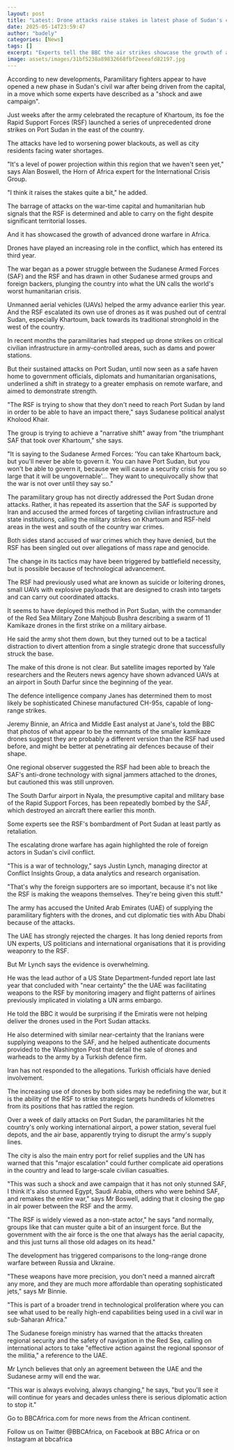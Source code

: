 ```yaml
---
layout: post
title: "Latest: Drone attacks raise stakes in latest phase of Sudan's civil war"
date: 2025-05-14T23:59:47
author: "badely"
categories: [News]
tags: []
excerpt: "Experts tell the BBC the air strikes showcase the growth of advanced drone warfare in Africa."
image: assets/images/31bf5238a89832668fbf2eeeafd82197.jpg
---
```


According to new developments, Paramilitary fighters appear to have opened a new phase in Sudan's civil war after being driven from the capital, in a move which some experts have described as a "shock and awe campaign".

Just weeks after the army celebrated the recapture of Khartoum, its foe the Rapid Support Forces (RSF) launched a series of unprecedented drone strikes on Port Sudan in the east of the country.

The attacks have led to worsening power blackouts, as well as city residents facing water shortages.

"It's a level of power projection within this region that we haven't seen yet," says Alan Boswell, the Horn of Africa expert for the International Crisis Group.

"I think it raises the stakes quite a bit," he added.

The barrage of attacks on the war-time capital and humanitarian hub signals that the RSF is determined and able to carry on the fight despite significant territorial losses.

And it has showcased the growth of advanced drone warfare in Africa.

Drones have played an increasing role in the conflict, which has entered its third year. 

The war began as a power struggle between the Sudanese Armed Forces (SAF) and the RSF and has drawn in other Sudanese armed groups and foreign backers, plunging the country into what the UN calls the world's worst humanitarian crisis.

Unmanned aerial vehicles (UAVs) helped the army advance earlier this year. And the RSF escalated its own use of drones as it was pushed out of central Sudan, especially Khartoum, back towards its traditional stronghold in the west of the country.

In recent months the paramilitaries had stepped up drone strikes on critical civilian infrastructure in army-controlled areas, such as dams and power stations.

But their sustained attacks on Port Sudan, until now seen as a safe haven home to government officials, diplomats and humanitarian organisations, underlined a shift in strategy to a greater emphasis on remote warfare, and aimed to demonstrate strength.

"The RSF is trying to show that they don't need to reach Port Sudan by land in order to be able to have an impact there," says Sudanese political analyst Kholood Khair.

The group is trying to achieve a "narrative shift" away from "the triumphant SAF that took over Khartoum," she says.

"It is saying to the Sudanese Armed Forces: 'You can take Khartoum back, but you'll never be able to govern it. You can have Port Sudan, but you won't be able to govern it, because we will cause a security crisis for you so large that it will be ungovernable'... They want to unequivocally show that the war is not over until they say so."

The paramilitary group has not directly addressed the Port Sudan drone attacks. Rather, it has repeated its assertion that the SAF is supported by Iran and accused the armed forces of targeting civilian infrastructure and state institutions, calling the military strikes on Khartoum and RSF-held areas in the west and south of the country war crimes.

Both sides stand accused of war crimes which they have denied, but the RSF has been singled out over allegations of mass rape and genocide.

The change in its tactics may have been triggered by battlefield necessity, but is possible because of technological advancement.

The RSF had previously used what are known as suicide or loitering drones, small UAVs with explosive payloads that are designed to crash into targets and can carry out coordinated attacks.

It seems to have deployed this method in Port Sudan, with the commander of the Red Sea Military Zone Mahjoub Bushra describing a swarm of 11 Kamikaze drones in the first strike on a military airbase. 

He said the army shot them down, but they turned out to be a tactical distraction to divert attention from a single strategic drone that successfully struck the base.

The make of this drone is not clear. But satellite images reported by Yale researchers and the Reuters news agency have shown advanced UAVs at an airport in South Darfur since the beginning of the year. 

The defence intelligence company Janes has determined them to most likely be sophisticated Chinese manufactured CH-95s, capable of long-range strikes.

Jeremy Binnie, an Africa and Middle East analyst at Jane's, told the BBC that photos of what appear to be the remnants of the smaller kamikaze drones suggest they are probably a different version than the RSF had used before, and might be better at penetrating air defences because of their shape.

One regional observer suggested the RSF had been able to breach the SAF's anti-drone technology with signal jammers attached to the drones, but cautioned this was still unproven.

The South Darfur airport in Nyala, the presumptive capital and military base of the Rapid Support Forces, has been repeatedly bombed by the SAF, which destroyed an aircraft there earlier this month. 

Some experts see the RSF's bombardment of Port Sudan at least partly as retaliation.

The escalating drone warfare has again highlighted the role of foreign actors in Sudan's civil conflict.

"This is a war of technology," says Justin Lynch, managing director at Conflict Insights Group, a data analytics and research organisation. 

"That's why the foreign supporters are so important, because it's not like the RSF is making the weapons themselves. They're being given this stuff."

The army has accused the United Arab Emirates (UAE) of supplying the paramilitary fighters with the drones, and cut diplomatic ties with Abu Dhabi because of the attacks.

The UAE has strongly rejected the charges. It has long denied reports from UN experts, US politicians and international organisations that it is providing weaponry to the RSF.

But Mr Lynch says the evidence is overwhelming. 

He was the lead author of a US State Department-funded report late last year that concluded with "near certainty" the the UAE was facilitating weapons to the RSF by monitoring imagery and flight patterns of airlines previously implicated in violating a UN arms embargo. 

He told the BBC it would be surprising if the Emiratis were not helping deliver the drones used in the Port Sudan attacks.

He also determined with similar near-certainty that the Iranians were supplying weapons to the SAF, and he helped authenticate documents provided to the Washington Post that detail the sale of drones and warheads to the army by a Turkish defence firm.

Iran has not responded to the allegations. Turkish officials have denied involvement.

The increasing use of drones by both sides may be redefining the war, but it is the ability of the RSF to strike strategic targets hundreds of kilometres from its positions that has rattled the region.

Over a week of daily attacks on Port Sudan, the paramilitaries hit the country's only working international airport, a power station, several fuel depots, and the air base, apparently trying to disrupt the army's supply lines.

The city is also the main entry port for relief supplies and the UN has warned that this "major escalation" could further complicate aid operations in the country and lead to large-scale civilian casualties.

"This was such a shock and awe campaign that it has not only stunned SAF, I think it's also stunned Egypt, Saudi Arabia, others who were behind SAF, and remakes the entire war," says Mr Boswell, adding that it closing the gap in air power between the RSF and the army.

"The RSF is widely viewed as a non-state actor," he says "and normally, groups like that can muster quite a bit of an insurgent force. But the government with the air force is the one that always has the aerial capacity, and this just turns all those old adages on its head."

The development has triggered comparisons to the long-range drone warfare between Russia and Ukraine.

"These weapons have more precision, you don't need a manned aircraft any more, and they are much more affordable than operating sophisticated jets," says Mr Binnie. 

"This is part of a broader trend in technological proliferation where you can see what used to be really high-end capabilities being used in a civil war in sub-Saharan Africa."

The Sudanese foreign ministry has warned that the attacks threaten regional security and the safety of navigation in the Red Sea, calling on international actors to take "effective action against the regional sponsor of the militia," a reference to the UAE.

Mr Lynch believes that only an agreement between the UAE and the Sudanese army will end the war.

"This war is always evolving, always changing," he says, "but you'll see it will continue for years and decades unless there is serious diplomatic action to stop it."

Go to BBCAfrica.com for more news from the African continent.

Follow us on Twitter @BBCAfrica, on Facebook at BBC Africa or on Instagram at bbcafrica

